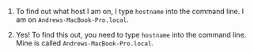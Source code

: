 1. To find out what host I am on, I type `hostname` into the command line. I am on `Andrews-MacBook-Pro.local`.<p>

2.  Yes! To find this out, you need to type `hostname` into the command line. Mine is called `Andrews-MacBook-Pro.local`.
  
  
